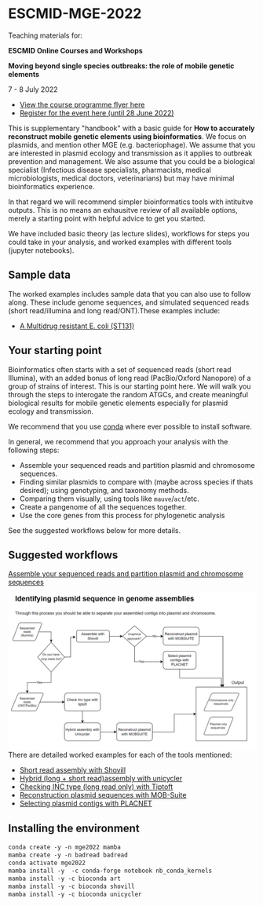 # ESCMID-MGE-2022

Teaching materials for:

**ESCMID Online Courses and Workshops** 

**Moving beyond single species outbreaks: the role of mobile genetic elements** 

7 - 8 July 2022

* [View the course programme flyer here](https://www.escmid.org/fileadmin/src/media/PDFs/1Dates_Events/event_flyers/ESGEM_Course22_web.pdf)
* [Register for the event here (until 28 June 2022)](https://events.escmid.org/event/35)


This is supplementary "handbook" with a basic guide for **How to accurately reconstruct mobile genetic elements using bioinformatics**. We focus on 
plasmids, and mention other MGE (e.g. bacteriophage). We assume that you are interested in plasmid ecology and transmission as it applies to outbreak prevention and management.
We also assume that you could be a biological specialist (Infectious disease specialists, pharmacists, medical microbiologists, medical doctors, veterinarians) but may have minimal bioinformatics experience.

In that regard we will recommend simpler bioinformatics tools with intituitve outputs. This is no means an exhausitve review of all available options, merely a starting point with helpful advice to get you started. 

We have included basic theory (as lecture slides), workflows for steps you could take in your analysis, and worked examples with different tools (jupyter notebooks).

## Sample data

The worked examples includes sample data that you can also use to follow along. These include genome sequences, and simulated sequenced reads (short read/illumina and long read/ONT).These examples include:

* [A Multidrug resistant E. coli (ST131)](simulate_reads/simulate_reads.ipynb)

## Your starting point 

Bioinformatics often starts with a set of sequenced reads (short read Illumina), with
an added bonus of long read (PacBio/Oxford Nanopore) of a group of strains of interest. This is our starting point here. We will walk you through the steps to 
interogate the random ATGCs, and create meaningful biological results for mobile genetic elements especially for plasmid ecology and transmission. 

We recommend that you use [conda](https://docs.conda.io/en/latest/) where ever possible to install software. 

In general, we recommend that you approach your analysis with the following steps:

* Assemble your sequenced reads and partition plasmid and chromosome sequences. 
* Finding similar plasmids to compare with (maybe across species if thats desired); using genotyping, and taxonomy methods. 
* Comparing them visually, using tools like `mauve`/`act`/etc.
* Create a pangenome of all the sequences together.
* Use the core genes from this process for phylogenetic analysis 

See the suggested workflows below for more details.

## Suggested workflows 

[Assemble your sequenced reads and partition plasmid and chromosome sequences](https://tinyurl.com/4js7yf4y)

<img src="plas_vs_chrom.png "
     style="float: left; margin-right: 10px;" />


There are detailed worked examples for each of the tools mentioned:

* [Short read assembly with Shovill](assembly_annotation/assembly_annotation_short_reads.ipynb)
* [Hybrid (long + short read)assembly with unicycler](assembly_annotation/assembly_annotation_hybrid.ipynb)
* [Checking INC type (long read only) with Tiptoft](genotyping/plasmid_detect_tiptof.ipynb)
* [Reconstruction plasmid sequences with MOB-Suite](genotyping/plasmid_reconstruction_mobsuite.ipynb)
* [Selecting plasmid contigs with PLACNET](assembly_annotation/assembly_plasmid_placnet.ipynb)


## Installing the environment

```
conda create -y -n mge2022 mamba 
mamba create -y -n badread badread
conda activate mge2022 
mamba install -y  -c conda-forge notebook nb_conda_kernels
mamba install -y -c bioconda art
mamba install -y -c bioconda shovill
mamba install -y -c bioconda unicycler

```